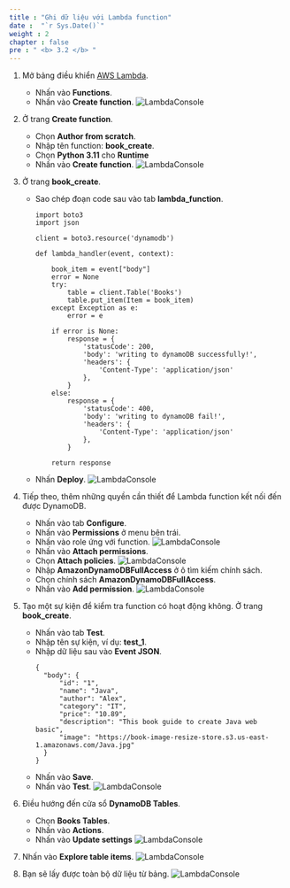 ```yaml
---
title : "Ghi dữ liệu với Lambda function"
date :  "`r Sys.Date()`" 
weight : 2
chapter : false
pre : " <b> 3.2 </b> "
---
```

1. Mở bảng điều khiển [AWS Lambda](https://ap-southeast-2.console.aws.amazon.com/lambda/home?region=ap-southeast-2#/discover). 
    - Nhấn vào **Functions**.
    - Nhấn vào **Create function**.
![LambdaConsole](/images/temp/1/39.png?width=90pc)

2. Ở trang **Create function**.
    - Chọn **Author from scratch**.
    - Nhập tên function: **book_create**.
    - Chọn **Python 3.11** cho **Runtime**
    - Nhấn vào **Create function**.
![LambdaConsole](/images/temp/1/40.png?width=90pc)

3. Ở trang **book_create**.
    - Sao chép đoạn code sau vào tab **lambda_function**.
      ```
      import boto3
      import json

      client = boto3.resource('dynamodb')
          
      def lambda_handler(event, context):
          
          book_item = event["body"]
          error = None
          try:
              table = client.Table('Books')
              table.put_item(Item = book_item)
          except Exception as e:
              error = e
              
          if error is None:
              response = {
                  'statusCode': 200,
                  'body': 'writing to dynamoDB successfully!',
                  'headers': {
                      'Content-Type': 'application/json'
                  },
              }
          else:
              response = {
                  'statusCode': 400,
                  'body': 'writing to dynamoDB fail!',
                  'headers': {
                      'Content-Type': 'application/json'
                  },
              }
      
          return response
      ```

    - Nhấn **Deploy**.
![LambdaConsole](/images/temp/1/41.png?width=90pc)

4. Tiếp theo, thêm những quyền cần thiết để Lambda function kết nối đến được DynamoDB.
    - Nhấn vào tab **Configure**.
    - Nhấn vào **Permissions** ở menu bên trái.
    - Nhấn vào role ứng với function.
  ![LambdaConsole](/images/temp/1/42.png?width=90pc)
    - Nhấn vào **Attach permissions**.
    - Chọn **Attach policies**.
  ![LambdaConsole](/images/temp/1/43.png?width=90pc)
    - Nhập **AmazonDynamoDBFullAccess** ở ô tìm kiếm chính sách.
    - Chọn chính sách **AmazonDynamoDBFullAccess**.
    - Nhấn vào **Add permission**.
  ![LambdaConsole](/images/temp/1/44.png?width=90pc)

5. Tạo một sự kiện để kiểm tra function có hoạt động không. Ở trang **book_create**.
    - Nhấn vào tab **Test**.
    - Nhập tên sự kiện, ví dụ: **test_1**.
    - Nhập dữ liệu sau vào **Event JSON**.
        ```
        {
          "body": {
              "id": "1",
              "name": "Java",
              "author": "Alex",
              "category": "IT",
              "price": "10.89",
              "description": "This book guide to create Java web basic",
              "image": "https://book-image-resize-store.s3.us-east-1.amazonaws.com/Java.jpg"
          }
        }
        ```
    - Nhấn vào **Save**.
    - Nhấn vào **Test**.
![LambdaConsole](/images/temp/1/45.png?width=90pc)

6. Điều hướng đến cửa sổ **DynamoDB Tables**.
    - Chọn **Books Tables**. 
    - Nhấn vào **Actions**. 
    - Nhấn vào **Update settings**
![LambdaConsole](/images/temp/1/46.png?width=90pc)

7. Nhấn vào **Explore table items**.
![LambdaConsole](/images/temp/1/47.png?width=90pc)

8. Bạn sẽ lấy được toàn bộ dữ liệu từ bảng.
![LambdaConsole](/images/temp/1/48.png?width=90pc)